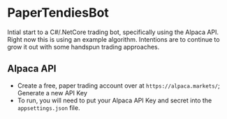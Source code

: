 ﻿# PaperTendiesBot
 Intial start to a C#/.NetCore trading bot, specifically using the Alpaca API. Right now this is using an example algorithm. Intentions are to continue to grow it out with some handspun trading approaches.
 
 ## Alpaca API
 - Create a free, paper trading account over at `https://alpaca.markets/`; Generate a new API Key
 - To run, you will need to put your Alpaca API Key and secret into the `appsettings.json` file.
